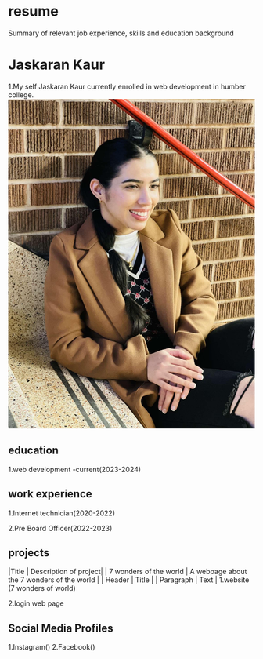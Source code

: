 # resume
Summary of relevant job experience, skills and education background

# Jaskaran Kaur


1.My self Jaskaran Kaur currently enrolled in web development in humber college.
![Jas](jas.jpg)


## education
1.web development -current(2023-2024)

## work experience
1.Internet technician(2020-2022)

2.Pre Board Officer(2022-2023)


## projects
|Title  |  Description of project|
| 7 wonders of the world | A webpage about the 7 wonders of the world |
| Header | Title |
| Paragraph | Text |
1.website (7 wonders of world)

2.login web page

## Social Media Profiles
1.Instagram()
2.Facebook()




